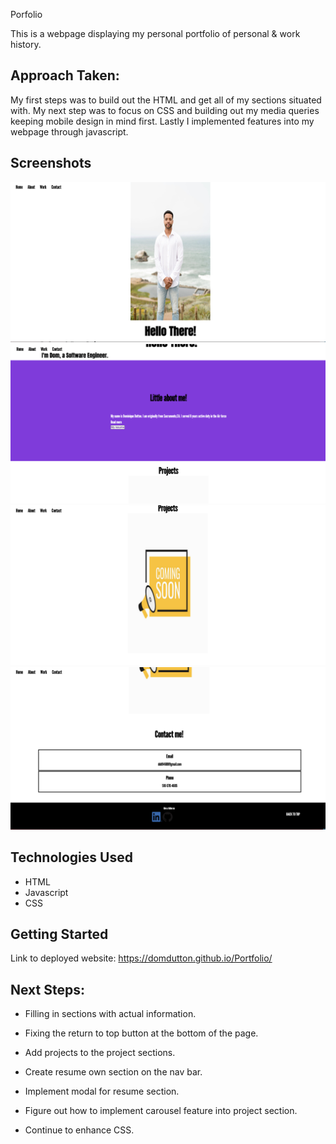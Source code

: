 
Porfolio


This is a webpage displaying my personal portfolio of personal & work history.

## Approach Taken:

My first steps was to build out the HTML and get all of my sections situated with.  My next step was to focus on CSS and building out my media queries keeping mobile design in mind first. Lastly I implemented features into my webpage through javascript. 

## Screenshots

![App Screenshot](https://github.com/domdutton/Portfolio/blob/main/Read-me%20images/homepage.png?raw=true)
![App Screenshot](https://github.com/domdutton/Portfolio/blob/main/Read-me%20images/aboutme.png?raw=true)
![App Screenshot](https://github.com/domdutton/Portfolio/blob/main/Read-me%20images/Projects.png?raw=true)
![App Screenshot](https://github.com/domdutton/Portfolio/blob/main/Read-me%20images/contact.png?raw=true)
## Technologies Used

- HTML
- Javascript
- CSS


## Getting Started

Link to deployed website: https://domdutton.github.io/Portfolio/


## Next Steps:

- Filling in sections with actual information.

- Fixing the return to top button at the bottom of the page.

- Add projects to the project sections.

- Create resume own section on the nav bar.

- Implement modal for resume section.

- Figure out how to implement carousel feature into project section.

- Continue to enhance CSS. 

